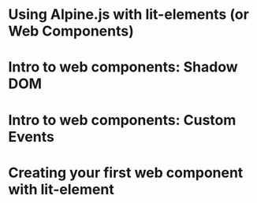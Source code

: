 # Using Alpine.js with lit-elements (or Web Components)

# Intro to web components: Shadow DOM

# Intro to web components: Custom Events

# Creating your first web component with lit-element

#
